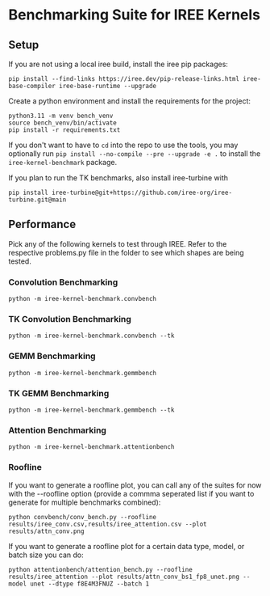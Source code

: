 # Benchmarking Suite for IREE Kernels

## Setup

If you are not using a local iree build, install the iree pip packages:
```
pip install --find-links https://iree.dev/pip-release-links.html iree-base-compiler iree-base-runtime --upgrade
```

Create a python environment and install the requirements for the project:
```
python3.11 -m venv bench_venv
source bench_venv/bin/activate
pip install -r requirements.txt
```

If you don't want to have to `cd` into the repo to use the tools, you may optionally run `pip install --no-compile --pre --upgrade -e .` to install the `iree-kernel-benchmark` package.

If you plan to run the TK benchmarks, also install iree-turbine with
```
pip install iree-turbine@git+https://github.com/iree-org/iree-turbine.git@main
```

## Performance

Pick any of the following kernels to test through IREE.
Refer to the respective problems.py file in the folder to see which shapes are being tested.

### Convolution Benchmarking

```
python -m iree-kernel-benchmark.convbench
```

### TK Convolution Benchmarking

```
python -m iree-kernel-benchmark.convbench --tk
```

### GEMM Benchmarking

```
python -m iree-kernel-benchmark.gemmbench
```

### TK GEMM Benchmarking

```
python -m iree-kernel-benchmark.gemmbench --tk
```

### Attention Benchmarking

```
python -m iree-kernel-benchmark.attentionbench
```

### Roofline

If you want to generate a roofline plot, you can call any of the suites for now with the --roofline option (provide a commma seperated list if you want to generate for multiple benchmarks combined):

```
python convbench/conv_bench.py --roofline results/iree_conv.csv,results/iree_attention.csv --plot results/attn_conv.png
```

If you want to generate a roofline plot for a certain data type, model, or batch size you can do:

```
python attentionbench/attention_bench.py --roofline results/iree_attention --plot results/attn_conv_bs1_fp8_unet.png --model unet --dtype f8E4M3FNUZ --batch 1
```
